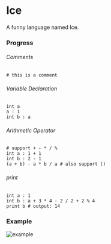 # Ice
A funny language named Ice.

### Progress

###### Comments
```ice
# this is a comment
```

###### Variable Declaration 
```ice
int a
a : 1
int b : a
```

###### Arithmetic Operator
```ice
# support + - * / %
int a : 1 + 1
int b : 2 - 1
(a + b) - a * b / a # also support ()
```

###### print
```ice
int a : 1
int b : a + 3 * 4 - 2 / 2 + 2 % 4
print b # output: 14
```

### Example
![example](https://images-1252918210.cos.ap-beijing.myqcloud.com/2018-02-06%2010-08-56%20%E7%9A%84%E5%B1%8F%E5%B9%95%E6%88%AA%E5%9B%BE.png)